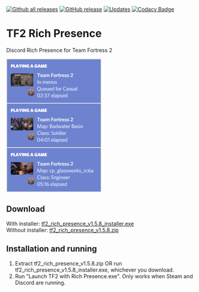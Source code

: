 [![Github all releases](https://img.shields.io/github/downloads/Kataiser/tf2-rich-presence/total.svg)](https://GitHub.com/Kataiser/tf2-rich-presence/releases/)
[![GitHub release](https://img.shields.io/github/release/Kataiser/tf2-rich-presence.svg)](https://GitHub.com/Kataiser/tf2-rich-presence/releases/)
[![Updates](https://pyup.io/repos/github/Kataiser/tf2-rich-presence/shield.svg)](https://pyup.io/repos/github/Kataiser/tf2-rich-presence/)
[![Codacy Badge](https://api.codacy.com/project/badge/Grade/18a048d3a05e4815b247d886abef575f)](https://www.codacy.com/app/Kataiser/tf2-rich-presence?utm_source=github.com&amp;utm_medium=referral&amp;utm_content=Kataiser/tf2-rich-presence&amp;utm_campaign=Badge_Grade)

# TF2 Rich Presence
Discord Rich Presence for Team Fortress 2

![Preview image](preview.png)

## Download
With installer: [tf2_rich_presence_v1.5.8_installer.exe](https://github.com/Kataiser/tf2-rich-presence/releases/download/v1.5.8/tf2_rich_presence_v1.5.8_installer.exe)  
Without installer: [tf2_rich_presence_v1.5.8.zip](https://github.com/Kataiser/tf2-rich-presence/releases/download/v1.5.8/tf2_rich_presence_v1.5.8.zip)

## Installation and running
1. Extract tf2_rich_presence_v1.5.8.zip OR run tf2_rich_presence_v1.5.8_installer.exe, whichever you download.
2. Run "Launch TF2 with Rich Presence.exe". Only works when Steam and Discord are running.
